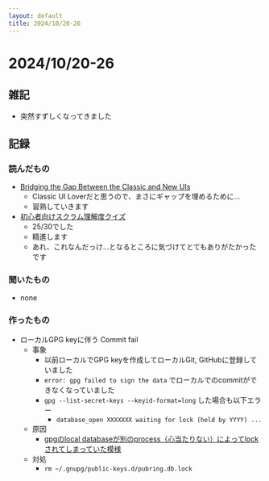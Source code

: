 ```yaml
---
layout: default
title: 2024/10/20-26
---
```


# 2024/10/20-26

## 雑記

* 突然すずしくなってきました

## 記録

### 読んだもの

* [Bridging the Gap Between the Classic and New UIs](https://blog.jetbrains.com/idea/2024/10/bridging-the-gap-between-the-classic-and-new-uis/)
  * Classic UI Loverだと思うので、まさにギャップを埋めるために…
  * 習熟していきます
* [初心者向けスクラム理解度クイズ](https://www.ryuzee.com/contents/blog/14594)
  * 25/30でした
  * 精進します
  * あれ、これなんだっけ…となるところに気づけてとてもありがたかったです

### 聞いたもの

* none

### 作ったもの

* ローカルGPG keyに伴う Commit fail
  * 事象
    * 以前ローカルでGPG keyを作成してローカルGit, GitHubに登録していました
    * `error: gpg failed to sign the data` でローカルでのcommitができなくなっていました
    * `gpg --list-secret-keys --keyid-format=long` した場合も以下エラー
      * `database_open XXXXXXX waiting for lock (held by YYYY) ...`
  * 原因
    * [gpgのlocal databaseが別のprocess（心当たりない）によってlockされてしまっていた模様](https://www.reddit.com/r/debian/comments/cdgrik/gpg_e_hangs_checking_the_trustdb_removing_stale/)
  * 対処
    * `rm ~/.gnupg/public-keys.d/pubring.db.lock`
